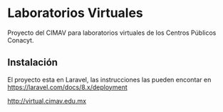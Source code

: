 Laboratorios Virtuales
======================

Proyecto del CIMAV para laboratorios virtuales de los Centros Públicos Conacyt.

Instalación
-----------

El proyecto esta en Laravel, las instrucciones las pueden encontar en https://laravel.com/docs/8.x/deployment


http://virtual.cimav.edu.mx
